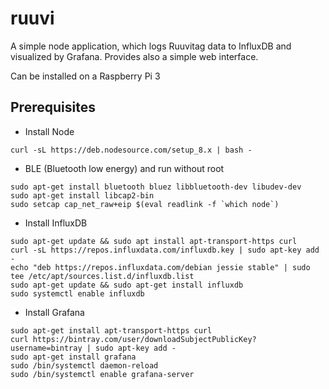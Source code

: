 # ruuvi

A simple node application, which logs Ruuvitag data to InfluxDB and visualized by Grafana. Provides also a simple web interface.

Can be installed on a Raspberry Pi 3

## Prerequisites

* Install Node
```
curl -sL https://deb.nodesource.com/setup_8.x | bash -
```

* BLE (Bluetooth low energy) and run without root
```
sudo apt-get install bluetooth bluez libbluetooth-dev libudev-dev
sudo apt-get install libcap2-bin
sudo setcap cap_net_raw+eip $(eval readlink -f `which node`)
```

* Install InfluxDB
```
sudo apt-get update && sudo apt install apt-transport-https curl
curl -sL https://repos.influxdata.com/influxdb.key | sudo apt-key add -
echo "deb https://repos.influxdata.com/debian jessie stable" | sudo tee /etc/apt/sources.list.d/influxdb.list
sudo apt-get update && sudo apt-get install influxdb
sudo systemctl enable influxdb
```

* Install Grafana
```
sudo apt-get install apt-transport-https curl
curl https://bintray.com/user/downloadSubjectPublicKey?username=bintray | sudo apt-key add -
sudo apt-get install grafana
sudo /bin/systemctl daemon-reload
sudo /bin/systemctl enable grafana-server
```
